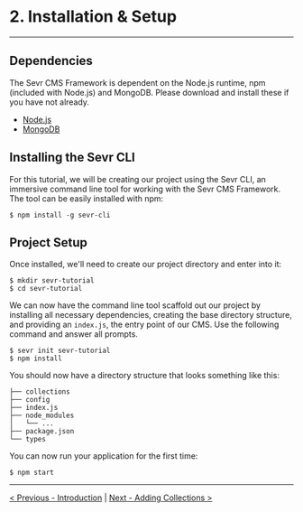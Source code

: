 # 2. Installation & Setup

---

## Dependencies

The Sevr CMS Framework is dependent on the Node.js runtime,
npm (included with Node.js) and MongoDB. Please download and install these if
you have not already.

- [Node.js](https://nodejs.org/en/download/)
- [MongoDB](https://www.mongodb.com/download-center#community)


## Installing the Sevr CLI

For this tutorial, we will be creating our project using the Sevr CLI, an
immersive command line tool for working with the Sevr CMS Framework. The tool
can be easily installed with npm:

```
$ npm install -g sevr-cli
```


## Project Setup

Once installed, we'll need to create our project directory and enter into it:

```
$ mkdir sevr-tutorial
$ cd sevr-tutorial
```

We can now have the command line tool scaffold out our project by installing
all necessary dependencies, creating the base directory structure, and providing
an `index.js`, the entry point of our CMS. Use the following command and answer
all prompts.

```
$ sevr init sevr-tutorial
$ npm install
```

You should now have a directory structure that looks something like this:

```
├── collections
├── config
├── index.js
├── node_modules
│   └── ...
├── package.json
└── types
```

You can now run your application for the first time:

```
$ npm start
```
---

[< Previous - Introduction](1_introduction.md) | [Next - Adding Collections >](3_adding_collections.md)
